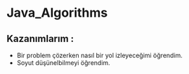 # Java_Algorithms

## Kazanımlarım :

- Bir problem çözerken nasıl bir yol izleyeceğimi öğrendim.
- Soyut düşünelbilmeyi öğrendim.
